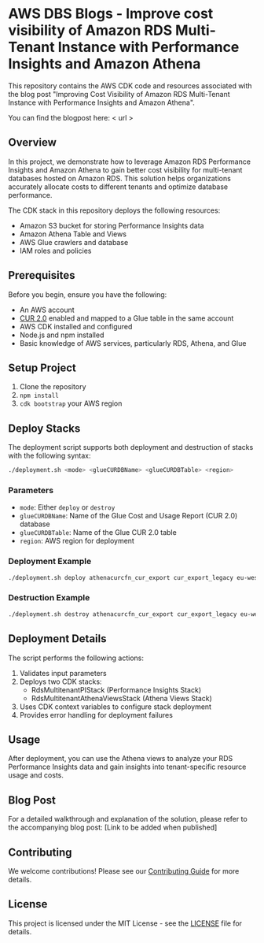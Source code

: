 # AWS DBS Blogs - Improve cost visibility of Amazon RDS Multi-Tenant Instance with Performance Insights and Amazon Athena

This repository contains the AWS CDK code and resources associated with the blog post "Improving Cost Visibility of Amazon RDS Multi-Tenant Instance with Performance Insights and Amazon Athena".

You can find the blogpost here: < url >

## Overview

In this project, we demonstrate how to leverage Amazon RDS Performance Insights and Amazon Athena to gain better cost visibility for multi-tenant databases hosted on Amazon RDS. This solution helps organizations accurately allocate costs to different tenants and optimize database performance.

The CDK stack in this repository deploys the following resources:

- Amazon S3 bucket for storing Performance Insights data
- Amazon Athena Table and Views
- AWS Glue crawlers and database
- IAM roles and policies

## Prerequisites

Before you begin, ensure you have the following:

- An AWS account
- [CUR 2.0](https://docs.aws.amazon.com/cur/latest/userguide/data-exports-migrate-two.html) enabled and mapped to a Glue table in the same account
- AWS CDK installed and configured
- Node.js and npm installed
- Basic knowledge of AWS services, particularly RDS, Athena, and Glue

## Setup Project

1. Clone the repository
2. `npm install`
3. `cdk bootstrap` your AWS region

## Deploy Stacks

The deployment script supports both deployment and destruction of stacks with the following syntax:

```bash
./deployment.sh <mode> <glueCURDBName> <glueCURDBTable> <region>
```

### Parameters

- `mode`: Either `deploy` or `destroy`
- `glueCURDBName`: Name of the Glue Cost and Usage Report (CUR 2.0) database
- `glueCURDBTable`: Name of the Glue CUR 2.0 table
- `region`: AWS region for deployment

### Deployment Example

```bash
./deployment.sh deploy athenacurcfn_cur_export cur_export_legacy eu-west-1
```

### Destruction Example

```bash
./deployment.sh destroy athenacurcfn_cur_export cur_export_legacy eu-west-1
```

## Deployment Details

The script performs the following actions:

1. Validates input parameters
2. Deploys two CDK stacks:
   - RdsMultitenantPIStack (Performance Insights Stack)
   - RdsMultitenantAthenaViewsStack (Athena Views Stack)
3. Uses CDK context variables to configure stack deployment
4. Provides error handling for deployment failures

## Usage

After deployment, you can use the Athena views to analyze your RDS Performance Insights data and gain insights into tenant-specific resource usage and costs.

## Blog Post

For a detailed walkthrough and explanation of the solution, please refer to the accompanying blog post: [Link to be added when published]

## Contributing

We welcome contributions! Please see our [Contributing Guide](CONTRIBUTING.md) for more details.

## License

This project is licensed under the MIT License - see the [LICENSE](LICENSE) file for details.
